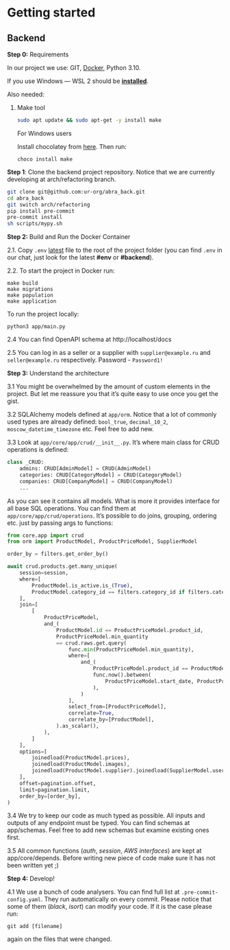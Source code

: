 # Getting started

## **Backend**

**Step 0:** Requirements

In our project we use: GIT, [Docker](https://docs.docker.com/desktop/windows/wsl/), Python 3.10.

If you use Windows — WSL 2 should be **[installed](https://learn.microsoft.com/en-us/windows/wsl/install)**.

Also needed:

1. Make tool

    ```bash
    sudo apt update && sudo apt-get -y install make
    ```

   For Windows users

   Install chocolatey from [here](https://chocolatey.org/install). Then run:

    ```shell
    choco install make
    ```

**Step 1**: Clone the backend project repository. Notice that we are currently developing at arch/refactoring branch.

```bash
git clone git@github.com:ur-org/abra_back.git
cd abra_back
git switch arch/refactoring
pip install pre-commit
pre-commit install
sh scripts/mypy.sh
```

**Step 2:** Build and Run the Docker Container

2.1. Copy `.env` [latest](https://t.me/c/1739270420/5100) file to the root of the project folder (you can find `.env` in
our chat, just look for the latest **#env** or **#backend**).

2.2. To start the project in Docker run:

```shell
make build
make migrations
make population
make application
```

To run the project locally:

```shell
python3 app/main.py
```

2.4 You can find OpenAPI schema at http://localhost/docs

2.5 You can log in as a seller or a supplier with `supplier@example.ru` and `seller@example.ru` respectively. Password -
`Password1!`

**Step 3:** Understand the architecture

3.1 You might be overwhelmed by the amount of custom elements in the project. But let me reassure you that it’s quite
easy to use once you get the gist.

3.2 SQLAlchemy models defined at `app/orm`. Notice that a lot of commonly used types are already defined:
`bool_true`, `decimal_10_2`, `moscow_datetime_timezone` etc. Feel free to add new.

3.3 Look at `app/core/app/crud/__init__.py`. It’s where main class for CRUD operations is defined:

```python
class _CRUD:
    admins: CRUD[AdminModel] = CRUD(AdminModel)
    categories: CRUD[CategoryModel] = CRUD(CategoryModel)
    companies: CRUD[CompanyModel] = CRUD(CompanyModel)
    ...
```

As you can see it contains all models. What is more it provides interface for all base SQL operations. You can find them
at `app/core/app/crud/operations`. It’s possible to do joins, grouping, ordering etc. just by passing args to functions:

```python
from core.app import crud
from orm import ProductModel, ProductPriceModel, SupplierModel

order_by = filters.get_order_by()

await crud.products.get.many_unique(
    session=session,
    where=[
        ProductModel.is_active.is_(True),
        ProductModel.category_id == filters.category_id if filters.category_id else None,
    ],
    join=[
        [
            ProductPriceModel,
            and_(
                ProductModel.id == ProductPriceModel.product_id,
                ProductPriceModel.min_quantity
                == crud.raws.get.query(
                    func.min(ProductPriceModel.min_quantity),
                    where=[
                        and_(
                            ProductPriceModel.product_id == ProductModel.id,
                            func.now().between(
                                ProductPriceModel.start_date, ProductPriceModel.end_date
                            ),
                        )
                    ],
                    select_from=[ProductPriceModel],
                    correlate=True,
                    correlate_by=[ProductModel],
                ).as_scalar(),
            ),
        ]
    ],
    options=[
        joinedload(ProductModel.prices),
        joinedload(ProductModel.images),
        joinedload(ProductModel.supplier).joinedload(SupplierModel.user),
    ],
    offset=pagination.offset,
    limit=pagination.limit,
    order_by=[order_by],
)
```

3.4 We try to keep our code as much typed as possible. All inputs and outputs of any endpoint must be typed. You can
find schemas at app/schemas. Feel free to add new schemas but examine existing ones first.

3.5 All common functions (*auth*, *session*, *AWS interfaces*) are kept at app/core/depends. Before writing new piece of
code
make sure it has not been written yet ;)

********************Step 4:******************** Develop!

4.1 We use a bunch of code analysers. You can find full list at `.pre-commit-config.yaml`. They run automatically on
every
commit. Please notice that some of them (*black*, *isort*) can modify your code. If it is the case please run:

```shell
git add [filename]
```

again on the files that were changed.
